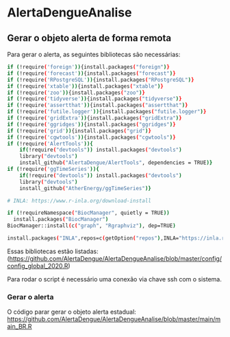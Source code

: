 # AlertaDengueAnalise

## Gerar o objeto alerta de forma remota

Para gerar o alerta, as seguintes bibliotecas são necessárias: 
```bash
if (!require('foreign')){install.packages("foreign")} 
if (!require('forecast')){install.packages("forecast")} 
if (!require('RPostgreSQL')){install.packages("RPostgreSQL")} 
if (!require('xtable')){install.packages("xtable")} 
if (!require('zoo')){install.packages("zoo")} 
if (!require('tidyverse')){install.packages("tidyverse")} 
if (!require('assertthat')){install.packages("assertthat")} 
if (!require('futile.logger')){install.packages("futile.logger")} 
if (!require('gridExtra')){install.packages("gridExtra")} 
if (!require('ggridges')){install.packages("ggridges")} 
if (!require('grid')){install.packages("grid")} 
if (!require('cgwtools')){install.packages("cgwtools")} 
if (!require('AlertTools')){
    if(!require("devtools")) install.packages("devtools")
    library("devtools")
    install_github("AlertaDengue/AlertTools", dependencies = TRUE)} 
if (!require('ggTimeSeries')){
    if(!require("devtools")) install.packages("devtools")
    library("devtools")
    install_github("AtherEnergy/ggTimeSeries")} 

# INLA: https://www.r-inla.org/download-install

if (!requireNamespace("BiocManager", quietly = TRUE))
  install.packages("BiocManager")
BiocManager::install(c("graph", "Rgraphviz"), dep=TRUE)

install.packages("INLA",repos=c(getOption("repos"),INLA="https://inla.r-inla-download.org/R/stable"), dep=TRUE)
```
Essas bibliotecas estão listadas: (https://github.com/AlertaDengue/AlertaDengueAnalise/blob/master/config/config_global_2020.R)

Para rodar o script é necessário uma conexão via chave ssh com o sistema.

### Gerar o alerta

O código parar gerar o objeto alerta estadual: https://github.com/AlertaDengue/AlertaDengueAnalise/blob/master/main/main_BR.R 
 







